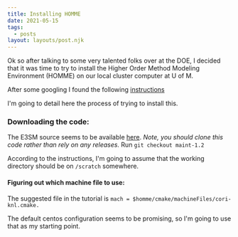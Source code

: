 ```yaml
---
title: Installing HOMME
date: 2021-05-15
tags:
  - posts
layout: layouts/post.njk
---
```



Ok so after talking to some very talented folks over at the DOE, 
I decided that it was time to try to install the Higher Order Method Modeling Environment
(HOMME) on our local cluster computer at U of M. 

After some googling I found the following [instructions](https://acme-climate.atlassian.net/wiki/spaces/DOC/pages/2735079654/Standalone+HOMME)

I'm going to detail here the process of trying to install this.

### Downloading the code:

The E3SM source seems to be available [here](https://github.com/E3SM-Project/E3SM).
*Note, you should clone this code rather than rely on any releases.*
Run `git checkout maint-1.2`

According to the instructions, I'm going to assume that the working directory should be on 
`/scratch` somewhere.

#### Figuring out which machine file to use:
The suggested file in the tutorial is `mach = $homme/cmake/machineFiles/cori-knl.cmake.`

The default centos configuration seems to be promising, so I'm going to use that as my starting point.




